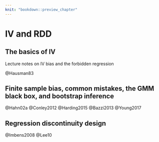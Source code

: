 ```yaml
---
knit: "bookdown::preview_chapter"
---
```




# IV and RDD

## The basics of IV

Lecture notes on IV bias and the forbidden regression

@Hausman83

## Finite sample bias, common mistakes, the GMM black box, and bootstrap inference

@Hahn02a
@Conley2012
@Harding2015
@Bazzi2013
@Young2017

## Regression discontinuity design

@Imbens2008
@Lee10
